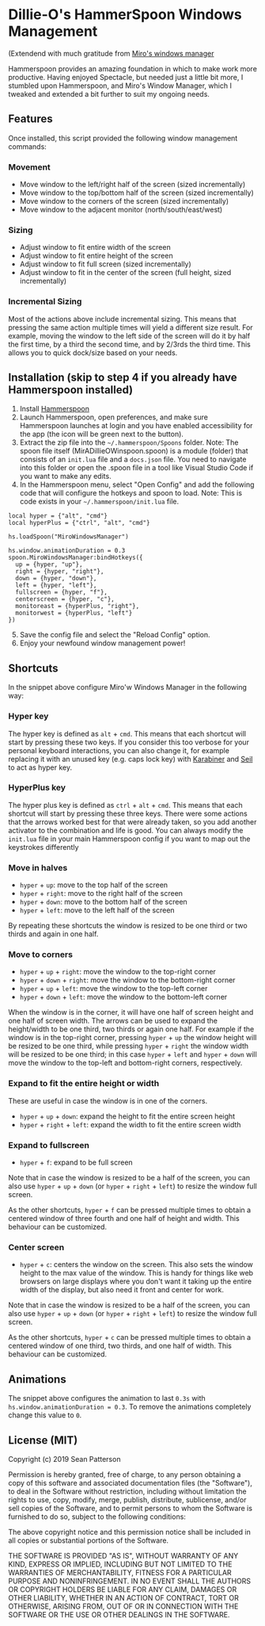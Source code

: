 # Dillie-O's HammerSpoon Windows Management
(Extendend with much gratitude from [Miro's windows manager](https://github.com/miromannino/miro-windows-manager)

Hammerspoon provides an amazing foundation in which to make work more productive. Having enjoyed Spectacle, but needed just a little bit more, I stumbled upon Hammerspoon, and Miro's Window Manager, which I tweaked and extended a bit further to suit my ongoing needs.

## Features
Once installed, this script provided the following window management commands:

### Movement
* Move window to the left/right half of the screen (sized incrementally)
* Move window to the top/bottom half of the screen (sized incrementally)
* Move window to the corners of the screen (sized incrementally)
* Move window to the adjacent monitor (north/south/east/west)

### Sizing
* Adjust window to fit entire width of the screen
* Adjust window to fit entire height of the screen
* Adjust window to fit full screen (sized incrementally)
* Adjust window to fit in the center of the screen (full height, sized incrementally)

### Incremental Sizing
Most of the actions above include incremental sizing. This means that pressing the same action multiple times will yield a different size result. For example, moving the window to the left side of the screen will do it by half the first time, by a third the second time, and by 2/3rds the third time. This allows you to quick dock/size based on your needs.

## Installation (skip to step 4 if you already have Hammerspoon installed)

1. Install [Hammerspoon](https://www.hammerspoon.org)
2. Launch Hammerspoon, open preferences, and make sure Hammerspoon launches at login and you have enabled accessibility for the app (the icon will be green next to the button).
3. Extract the zip file into the `~/.hammerspoon/Spoons` folder. Note: The spoon file itself (MirADillieOWinspoon.spoon) is a module (folder) that consists of an `init.lua` file and a `docs.json` file. You need to navigate into this folder or open the .spoon file in a tool like Visual Studio Code if you want to make any edits.
4. In the Hammerspoon menu, select "Open Config" and add the following code that will configure the hotkeys and spoon to load. Note: This is code exists in your `~/.hammerspoon/init.lua` file.

```
local hyper = {"alt", "cmd"}
local hyperPlus = {"ctrl", "alt", "cmd"}

hs.loadSpoon("MiroWindowsManager")

hs.window.animationDuration = 0.3
spoon.MiroWindowsManager:bindHotkeys({
  up = {hyper, "up"},
  right = {hyper, "right"},
  down = {hyper, "down"},
  left = {hyper, "left"},
  fullscreen = {hyper, "f"},
  centerscreen = {hyper, "c"},
  monitoreast = {hyperPlus, "right"},
  monitorwest = {hyperPlus, "left"}
})
```
5. Save the config file and select the "Reload Config" option.
6. Enjoy your newfound window management power!


## Shortcuts

In the snippet above configure Miro'w Windows Manager in the following way:

### Hyper key

The hyper key is defined as `alt` + `cmd`. This means that each shortcut will start by pressing these two keys. If you consider this too verbose for your personal keyboard interactions, you can also change it, for example replacing it with an unused key (e.g. caps lock key) with [Karabiner](https://pqrs.org/osx/karabiner/) and [Seil](https://pqrs.org/osx/karabiner/seil.html.en) to act as hyper key.

### HyperPlus key

The hyper plus key is defined as `ctrl` + `alt` + `cmd`. This means that each shortcut will start by pressing these three keys. There were some actions that the arrows worked best for that were already taken, so you add another activator to the combination and life is good. You can always modify the `init.lua` file in your main Hammerspoon config if you want to map out the keystrokes differently

### Move in halves

 - `hyper` + `up`: move to the top half of the screen
 - `hyper` + `right`: move to the right half of the screen
 - `hyper` + `down`: move to the bottom half of the screen
 - `hyper` + `left`: move to the left half of the screen

By repeating these shortcuts the window is resized to be one third or two thirds and again in one half. 

### Move to corners

 - `hyper` + `up` + `right`: move the window to the top-right corner
 - `hyper` + `down` + `right`: move the window to the bottom-right corner
 - `hyper` + `up` + `left`: move the window to the top-left corner
 - `hyper` + `down` + `left`: move the window to the bottom-left corner

 When the window is in the corner, it will have one half of screen height and one half of screen width. 
 The arrows can be used to expand the height/width to be one third, two thirds or again one half. 
 For example if the window is in the top-right corner, pressing `hyper` + `up` the window height will be resized to be one third, while pressing `hyper` + `right` the window width will be resized to be one third; in this case `hyper` + `left` and `hyper` + `down` will move the window to the top-left and bottom-right corners, respectively.

### Expand to fit the entire height or width

These are useful in case the window is in one of the corners.

 - `hyper` + `up` + `down`: expand the height to fit the entire screen height
 - `hyper` + `right` + `left`: expand the width to fit the entire screen width

### Expand to fullscreen

 - `hyper` + `f`: expand to be full screen

Note that in case the window is resized to be a half of the screen, you can also use `hyper` + `up` + `down` (or `hyper` + `right` + `left`) to resize the window full screen.

As the other shortcuts, `hyper` + `f` can be pressed multiple times to obtain a centered window of three fourth and one half of height and width. This behaviour can be customized.

### Center screen

 - `hyper` + `c`: centers the window on the screen. This also sets the window height to the max value of the window. This is handy for things like web browsers on large displays where you don't want it taking up the entire width of the display, but also need it front and center for work.

Note that in case the window is resized to be a half of the screen, you can also use `hyper` + `up` + `down` (or `hyper` + `right` + `left`) to resize the window full screen.

As the other shortcuts, `hyper` + `c` can be pressed multiple times to obtain a centered window of one third, two thirds, and one half of width. This behaviour can be customized.

## Animations

The snippet above configures the animation to last `0.3s` with `hs.window.animationDuration = 0.3`. To remove the animations completely change this value to `0`.


## License (MIT)

Copyright (c) 2019 Sean Patterson

Permission is hereby granted, free of charge, to any person obtaining a copy of this software and associated documentation files (the "Software"), to deal in the Software without restriction, including without limitation the rights to use, copy, modify, merge, publish, distribute, sublicense, and/or sell copies of the Software, and to permit persons to whom the Software is furnished to do so, subject to the following conditions:

The above copyright notice and this permission notice shall be included in all copies or substantial portions of the Software.

THE SOFTWARE IS PROVIDED "AS IS", WITHOUT WARRANTY OF ANY KIND, EXPRESS OR IMPLIED, INCLUDING BUT NOT LIMITED TO THE WARRANTIES OF MERCHANTABILITY, FITNESS FOR A PARTICULAR PURPOSE AND NONINFRINGEMENT. IN NO EVENT SHALL THE AUTHORS OR COPYRIGHT HOLDERS BE LIABLE FOR ANY CLAIM, DAMAGES OR OTHER LIABILITY, WHETHER IN AN ACTION OF CONTRACT, TORT OR OTHERWISE, ARISING FROM, OUT OF OR IN CONNECTION WITH THE SOFTWARE OR THE USE OR OTHER DEALINGS IN THE SOFTWARE.
